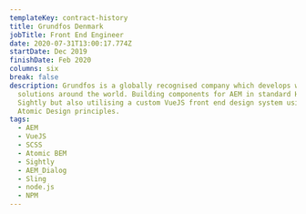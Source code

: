 ```yaml
---
templateKey: contract-history
title: Grundfos Denmark
jobTitle: Front End Engineer
date: 2020-07-31T13:00:17.774Z
startDate: Dec 2019
finishDate: Feb 2020
columns: six
break: false
description: Grundfos is a globally recognised company which develops water
  solutions around the world. Building components for AEM in standard HTM in
  Sightly but also utilising a custom VueJS front end design system using BEM
  Atomic Design principles.
tags:
  - AEM
  - VueJS
  - SCSS
  - Atomic BEM
  - Sightly
  - AEM_Dialog
  - Sling
  - node.js
  - NPM
---
```

